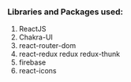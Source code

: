 ### Libraries and Packages used:
1. ReactJS
2. Chakra-UI
3. react-router-dom
4. react-redux redux redux-thunk
5. firebase
6. react-icons
